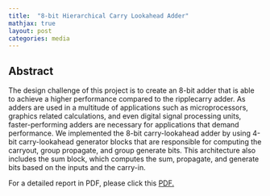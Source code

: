 ```yaml
---
title:  "8-bit Hierarchical Carry Lookahead Adder"
mathjax: true
layout: post
categories: media
---
```


## Abstract

The design challenge of this project is to create an 8-bit adder that is able to achieve a higher performance compared to the ripplecarry adder. As adders are used in a multitude of applications such as microprocessors, graphics related calculations, and even digital signal processing units, faster-performing adders are necessary for applications that demand performance. We implemented the 8-bit carry-lookahead adder by using 4-bit carry-lookahead generator blocks that are responsible for computing the carryout, group propagate, and group generate bits. This architecture also includes the sum block, which computes the sum, propagate, and generate bits based on the inputs and the carry-in. 
 
For a detailed report in PDF, please click this [PDF.](https://mahonda.github.io/assets/pdfs/8bitadder_finalreport.pdf)



